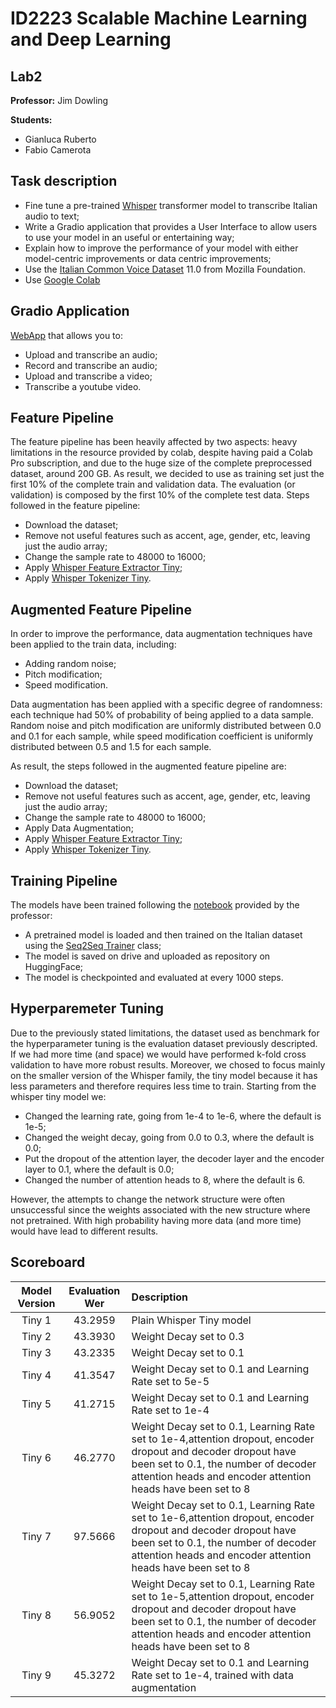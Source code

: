 # ID2223 Scalable Machine Learning and Deep Learning
## Lab2
**Professor:**
Jim Dowling

**Students:**

- Gianluca Ruberto
- Fabio Camerota

## Task description
- Fine tune a pre-trained [Whisper](https://huggingface.co/docs/transformers/model_doc/whisper) transformer model to transcribe Italian audio to text;
- Write a Gradio application that provides a User Interface to allow users to use your model in an useful or entertaining way;
- Explain how to improve the performance of your model with either model-centric improvements or data centric improvements;
- Use the [Italian Common Voice Dataset](https://huggingface.co/datasets/mozilla-foundation/common_voice_11_0/viewer/it/train) 11.0 from Mozilla Foundation.
- Use [Google Colab](https://colab.research.google.com/)
## Gradio Application
[WebApp](https://huggingface.co/spaces/GIanlucaRub/whisper-it) that allows you to:
- Upload and transcribe an audio;
- Record and transcribe an audio;
- Upload and transcribe a video;
- Transcribe a youtube video.


## Feature Pipeline
The feature pipeline has been heavily affected by two aspects: heavy limitations in the resource provided by colab, despite having paid a Colab Pro subscription, and due to the huge size of the complete preprocessed dataset, around 200 GB. As result, we decided to use as training set just the first 10% of the complete train and validation data. The evaluation (or validation) is composed by the first 10% of the complete test data.
Steps followed in the feature pipeline:
- Download the dataset;
- Remove not useful features such as accent, age, gender, etc, leaving just the audio array;
- Change the sample rate to 48000 to 16000;
- Apply [Whisper Feature Extractor Tiny](https://huggingface.co/docs/transformers/model_doc/whisper#transformers.WhisperFeatureExtractor);
- Apply [Whisper Tokenizer Tiny](https://huggingface.co/docs/transformers/model_doc/whisper#transformers.WhisperTokenizer).

## Augmented Feature Pipeline
In order to improve the performance, data augmentation techniques have been applied to the train data, including:
- Adding random noise;
- Pitch modification;
- Speed modification.

Data augmentation has been applied with a specific degree of randomness: each technique had 50% of probability of being applied to a data sample. Random noise and pitch modification are uniformly distributed between 0.0 and 0.1 for each sample, while speed modification coefficient is uniformly distributed between 0.5 and 1.5 for each sample.


As result, the steps followed in the augmented feature pipeline are:
- Download the dataset;
- Remove not useful features such as accent, age, gender, etc, leaving just the audio array;
- Change the sample rate to 48000 to 16000;
- Apply Data Augmentation;
- Apply [Whisper Feature Extractor Tiny](https://huggingface.co/docs/transformers/model_doc/whisper#transformers.WhisperFeatureExtractor);
- Apply [Whisper Tokenizer Tiny](https://huggingface.co/docs/transformers/model_doc/whisper#transformers.WhisperTokenizer).

## Training Pipeline
The models have been trained following the [notebook](https://github.com/GianlucaRub/Scalable-Machine-Learning-and-Deep-Learning/blob/main/Lab2/swedish_fine_tune_whisper.ipynb) provided by the professor:
- A pretrained model is loaded and then trained on the Italian dataset using the [Seq2Seq Trainer](https://huggingface.co/docs/transformers/v4.25.1/en/main_classes/trainer#transformers.Seq2SeqTrainer) class;
- The model is saved on drive and uploaded as repository on HuggingFace;
- The model is checkpointed and evaluated at every 1000 steps.

## Hyperparemeter Tuning
Due to the previously stated limitations, the dataset used as benchmark for the hyperparameter tuning is the evaluation dataset previously descripted. If we had more time (and space) we would have performed k-fold cross validation to have more robust results.
Moreover, we chosed to focus mainly on the smaller version of the Whisper family, the tiny model because it has less parameters and therefore requires less time to train.
Starting from the whisper tiny model we:
- Changed the learning rate, going from 1e-4 to 1e-6, where the default is 1e-5;
- Changed the weight decay, going from 0.0 to 0.3, where the default is 0.0;
- Put the dropout of the attention layer, the decoder layer and the encoder layer to 0.1, where the default is 0.0;
- Changed the number of attention heads to 8, where the default is 6.

However, the attempts to change the network structure were often unsuccessful since the weights associated with the new structure where not pretrained. With high probability having more data (and more time) would have lead to different results.

## Scoreboard


| Model Version | Evaluation Wer | Description |
|:-------------:|:--------------:|:------------|
| Tiny 1        | 43.2959        |Plain Whisper Tiny model     |
| Tiny 2        | 43.3930        |Weight Decay set to 0.3    |
| Tiny 3        | 43.2335        |Weight Decay set to 0.1     |
| Tiny 4        | 41.3547        |Weight Decay set to 0.1 and Learning Rate set to 5e-5|
| Tiny 5        | 41.2715        |Weight Decay set to 0.1 and Learning Rate set to 1e-4|
| Tiny 6        | 46.2770        |Weight Decay set to 0.1, Learning Rate set to 1e-4,attention dropout, encoder dropout and decoder dropout have been set to 0.1, the number of decoder attention heads and encoder attention heads have been set to 8|
| Tiny 7        | 97.5666        |Weight Decay set to 0.1, Learning Rate set to 1e-6,attention dropout, encoder dropout and decoder dropout have been set to 0.1, the number of decoder attention heads and encoder attention heads have been set to 8|
| Tiny 8        | 56.9052        |Weight Decay set to 0.1, Learning Rate set to 1e-5,attention dropout, encoder dropout and decoder dropout have been set to 0.1, the number of decoder attention heads and encoder attention heads have been set to 8|
| Tiny 9        | 45.3272        |Weight Decay set to 0.1 and Learning Rate set to 1e-4, trained with data augmentation|
